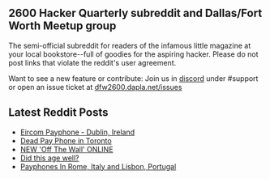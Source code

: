 ## 2600 Hacker Quarterly subreddit and Dallas/Fort Worth Meetup group
The semi-official subreddit for readers of the infamous little magazine at your local bookstore--full of goodies for the aspiring hacker. Please do not post links that violate the reddit's user agreement.

Want to see a new feature or contribute: 
Join us in [discord](https://dfw2600.dapla.net/chat) under #support or open an issue ticket at [dfw2600.dapla.net/issues](https://dfw2600.dapla.net/issues)

## Latest Reddit Posts
<!-- BLOG-POST-LIST:START -->
- [Eircom Payphone - Dublin, Ireland](https://www.reddit.com/r/2600/comments/yb2isg/eircom_payphone_dublin_ireland/)
- [Dead Pay Phone in Toronto](https://www.reddit.com/r/2600/comments/y8f1x2/dead_pay_phone_in_toronto/)
- [NEW 'Off The Wall' ONLINE](https://2600.com/wall/18-10-2022)
- [Did this age well?](https://www.reddit.com/r/2600/comments/y6y8hm/did_this_age_well/)
- [Payphones In Rome, Italy and Lisbon, Portugal](https://www.reddit.com/r/2600/comments/y3cyzo/payphones_in_rome_italy_and_lisbon_portugal/)
<!-- BLOG-POST-LIST:END -->
